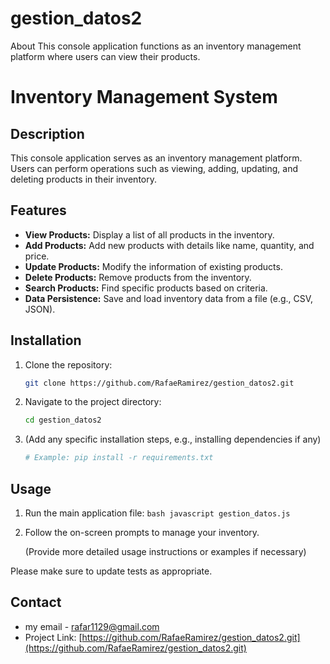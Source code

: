 # gestion_datos2

About This console application functions as an inventory management platform where users can view their products.

# Inventory Management System

## Description

This console application serves as an inventory management platform. Users can perform operations such as viewing, adding, updating, and deleting products in their inventory.

## Features

- **View Products:** Display a list of all products in the inventory.
- **Add Products:** Add new products with details like name, quantity, and price.
- **Update Products:** Modify the information of existing products.
- **Delete Products:** Remove products from the inventory.
- **Search Products:** Find specific products based on criteria.
- **Data Persistence:** Save and load inventory data from a file (e.g., CSV, JSON).

## Installation

1.  Clone the repository:
    ```bash
    git clone https://github.com/RafaeRamirez/gestion_datos2.git
    ```
2.  Navigate to the project directory:
    ```bash
    cd gestion_datos2
    ```
3.  (Add any specific installation steps, e.g., installing dependencies if any)
    ```bash
    # Example: pip install -r requirements.txt
    ```

## Usage

1.  Run the main application file:
    `bash
javascript
 gestion_datos.js
    `
2.  Follow the on-screen prompts to manage your inventory.

    (Provide more detailed usage instructions or examples if necessary)

Please make sure to update tests as appropriate.

## Contact



- my email - rafar1129@gmail.com
- Project Link: [https://github.com/RafaeRamirez/gestion_datos2.git](https://github.com/RafaeRamirez/gestion_datos2.git)

